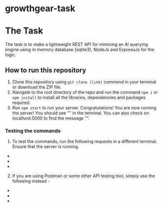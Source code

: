 # growthgear-task


# The Task

The task is to make a lightweight REST API for mimicing an AI querying engine using in memory database (sqlite3), NodeJs and ExpressJs for the logic. 


## How to run this repository

1. Clone this repository using `git clone (link)` command in your terminal or download the ZIP file.
2. Navigate to the root directory of the repo and run the command `npm i` or `npm install` to install all the libraries, dependencies and packages required.
3. Run `npm start` to run your server. Congratulations! You are now running the server! You should see "" in the terminal. You can also check on localhost:5000 to find the message "".

### Testing the commands

1. To test the commands, run the following requests in a different terminal. Ensure that the server is running. 
- 
-
-

2. If you are using Postman or some other API testing tool, simply use the following instead - 
-
-
-



